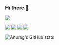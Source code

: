 ### Hi there 👋

<a href="https://sws1223.tistory.com/" target="_blank"><img src="https://img.shields.io/badge/Bloglovin-000000?style=plastic&logo=Bloglovin&logoColor=white"/></a>

<img src="https://img.shields.io/badge/Python-3766AB?style=plastic&logo=Python&logoColor=white"/>
<img src="https://img.shields.io/badge/Django-092E20?style=plastic&logo=Django&logoColor=white"/>
<img src="https://img.shields.io/badge/Flask-000000?style=plastic&logo=Flask&logoColor=white"/>
<img src="https://img.shields.io/badge/Ruby on Rails-CC0000?style=plastic&logo=Ruby on Rails&logoColor=white"/>


![Anurag's GitHub stats](https://github-readme-stats.vercel.app/api?username=wooseok1223&show_icons=true&theme=radical)


<!--
**wooseok1223/wooseok1223** is a ✨ _special_ ✨ repository because its `README.md` (this file) appears on your GitHub profile.

Here are some ideas to get you started:

- 🔭 I’m currently working on ...
- 🌱 I’m currently learning ...
- 👯 I’m looking to collaborate on ...
- 🤔 I’m looking for help with ...
- 💬 Ask me about ...
- 📫 How to reach me: ...
- 😄 Pronouns: ...
- ⚡ Fun fact: ...
-->
